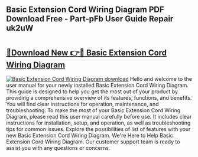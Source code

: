 ## Basic Extension Cord Wiring Diagram PDF Download Free - Part-pFb User Guide Repair uk2uW

# <h2><a href="http://dflsamg.blite.top/?on=Basic+Extension+Cord+Wiring+Diagram">🔗Download New 👉🔴 Basic Extension Cord Wiring Diagram</a></h2>

[![Basic Extension Cord Wiring Diagram download](https://i.imgur.com/lujVjoI.png)](http://dflsamg.blite.top/?on=Basic+Extension+Cord+Wiring+Diagram)
Hello and welcome to the user manual for your newly installed Basic Extension Cord Wiring Diagram. This guide is designed to help you get the most out of your product by providing a comprehensive overview of its features, functions, and benefits. You will find clear instructions for operation, maintenance, and troubleshooting. To make the most of your Basic Extension Cord Wiring Diagram, please read this user manual carefully before use. It includes clear instructions for installation, setup, and operation, as well as troubleshooting tips for common issues. Explore the possibilities of list of features with your new Basic Extension Cord Wiring Diagram. We're Here to Help Basic Extension Cord Wiring Diagram. Our customer support team is ready to assist you with any questions or concerns.
